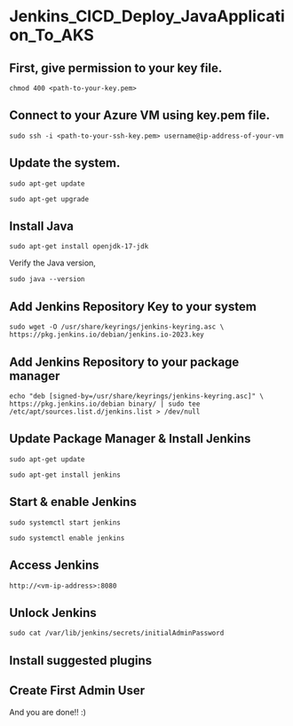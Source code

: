 # Jenkins_CICD_Deploy_JavaApplication_To_AKS

## First, give permission to your key file.

```
chmod 400 <path-to-your-key.pem>
```

## Connect to your Azure VM using key.pem file.

```
sudo ssh -i <path-to-your-ssh-key.pem> username@ip-address-of-your-vm
```

## Update the system.

```
sudo apt-get update
```
```
sudo apt-get upgrade
```

## Install Java

```
sudo apt-get install openjdk-17-jdk 
```

Verify the Java version,

```
sudo java --version
```

## Add Jenkins Repository Key to your system

```
sudo wget -O /usr/share/keyrings/jenkins-keyring.asc \ https://pkg.jenkins.io/debian/jenkins.io-2023.key
```
## Add Jenkins Repository to your package manager

```
echo "deb [signed-by=/usr/share/keyrings/jenkins-keyring.asc]" \ https://pkg.jenkins.io/debian binary/ | sudo tee  /etc/apt/sources.list.d/jenkins.list > /dev/null
```

## Update Package Manager & Install Jenkins

```
sudo apt-get update
```
```
sudo apt-get install jenkins
```

## Start & enable Jenkins

```
sudo systemctl start jenkins
```
```
sudo systemctl enable jenkins
```

## Access Jenkins

```
http://<vm-ip-address>:8080
```

## Unlock Jenkins

```
sudo cat /var/lib/jenkins/secrets/initialAdminPassword
```

## Install suggested plugins

## Create First Admin User

And you are done!! :)
